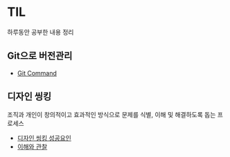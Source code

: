 # TIL
  하루동안 공부한 내용 정리
## Git으로 버전관리 
* [Git Command](./12.31.txt)

## 디자인 씽킹
  조직과 개인이 창의적이고 효과적인 방식으로 문제를 식별, 이해 및 해결하도록 돕는 프로세스
* [디자인 씽킹 성공요인](./01.02.md)
* [이해와 관찰](./이해와_관찰_자료.xlsx)
  
